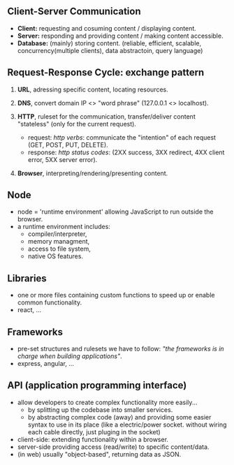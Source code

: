 ## Client-Server Communication

- **Client:** requesting and cosuming content / displaying content.
- **Server:** responding and providing content / making content accessible.
- **Database:** (mainly) storing content. (reliable, efficient, scalable, concurrency(multiple clients), data abstractoin, query language)

## Request-Response Cycle: exchange pattern

1. **URL**, adressing specific content, locating resources.

2. **DNS**, convert domain IP <> "word phrase" (127.0.0.1 <> localhost).

3. **HTTP**, ruleset for the communication, transfer/deliver content "stateless" (only for the current request).

   - request: _http verbs_: communicate the "intention" of each request (GET, POST, PUT, DELETE).
   - response: _http status codes_: (2XX success, 3XX redirect, 4XX client error, 5XX server error).

4. **Browser**, interpreting/rendering/presenting content.

## Node

- node = 'runtime environment' allowing JavaScript to run outside the browser.
- a runtime environment includes:
  - compiler/interpreter,
  - memory managment,
  - access to file system,
  - native OS features.

## Libraries

- one or more files containing custom functions to speed up or enable common functionality.
- react, ...

## Frameworks

- pre-set structures and rulesets we have to follow: _"the frameworks is in charge when building applications"_.
- express, angular, ...

## API (application programming interface)

- allow developers to create complex functionality more easily...
  - by splitting up the codebase into smaller services.
  - by abstracting complex code (away) and providing some easier syntax to use in its place (like a electric/power socket. without wiring each cable directly, just pluging in the socket)
- client-side: extending functionality within a browser.
- server-side providing access (read/write) to specific content/data.
- (in web) usually "object-based", returning data as JSON.
